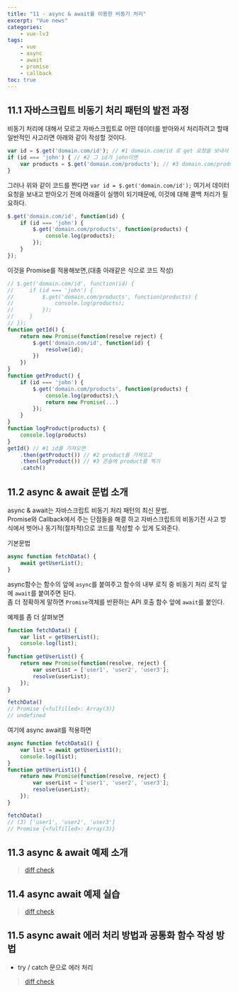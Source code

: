 ```yaml
--- 
title: "11 - async & await를 이용한 비동기 처리" 
excerpt: "Vue news"
categories: 
    - vue-lv3
tags: 
    - vue
    - async
    - await
    - promise
    - callback
toc: true
--- 
```


## 11.1 자바스크립트 비동기 처리 패턴의 발전 과정

비동기 처리에 대해서 모르고 자바스크립트로 어떤 데이터를 받아와서 처리하려고 할때 일반적인 사고라면 아래와 같이 작성할 것이다.

```javascript
var id = $.get('domain.com/id'); // #1 domain.com/id 로 get 요청을 보내서 결과값을 id에 담고
if (id === 'john') { // #2 그 id가 john이면
    var products = $.get('domain.com/products'); // #3 domain.com/products 로 get 요청을 받아서 결과값을 products에 담아라
}
```

그러나 위와 같이 코드를 짠다면 `var id = $.get('domain.com/id');` 여기서 데이터 요청을 보내고 받아오기 전에 아래줄이 실행이 되기때문에, 이것에 대해 콜백 처리가 필요하다.

```javascript
$.get('domain.com/id', function(id) {
    if (id === 'john') {
        $.get('domain.com/products', function(products) {
            console.log(products);
        });
    }
});
```

이것을 Promise를 적용해보면,(대충 아래같은 식으로 코드 작성)
```javascript
// $.get('domain.com/id', function(id) {
//     if (id === 'john') {
//         $.get('domain.com/products', function(products) {
//             console.log(products);
//         });
//     }
// });
function getId() {
    return new Promise(function(resolve reject) {
        $.get('domain.com/id', function(id) {
            resolve(id);
        })
    })
}
function getProduct() {
    if (id === 'john') {
        $.get('domain.com/products', function(products) {
            console.log(products);\
            return new Promise(...)
        });
    }
}
function logProduct(products) {
    console.log(products)
}
getId() // #1 id를 가져오면
    .then(getProduct()) // #2 product를 가져오고
    .then(logProduct()) // #3 콘솔에 product를 찍기
    .catch()
```

## 11.2 async & await 문법 소개

async & await는 자바스크립트 비동기 처리 패턴의 최신 문법.  
Promise와 Callback에서 주는 단점들을 해결 하고 자바스크립트의 비동기전 사고 방식에서 벗어나 동기적(절차적)으로 코드를 작성할 수 있게 도와준다.

기본문법

```javascript
async function fetchData() {
    await getUserList();
}
```
async함수는 함수의 앞에 `async`를 붙여주고 함수의 내부 로직 중 비동기 처리 로직 앞에 `await`를 붙여주면 된다.  
좀 더 정확하게 말하면 `Promise`객체를 반환하는 API 호출 함수 앞에 `await`를 붙인다.

예제를 좀 더 살펴보면  
```javascript
function fetchData() {
    var list = getUserList();
    console.log(list);
}
function getUserList() {
    return new Promise(function(resolve, reject) {
        var userList = ['user1', 'user2', 'user3'];
        resolve(userList);
    });
}

fetchData()
// Promise {<fulfilled>: Array(3)}
// undefined
```

여기에 async await를 적용하면  
```javascript
async function fetchData1() {
    var list = await getUserList1();
    console.log(list);
}
function getUserList1() {
    return new Promise(function(resolve, reject) {
        var userList = ['user1', 'user2', 'user3'];
        resolve(userList);
    });
}

fetchData()
// (3) ['user1', 'user2', 'user3']
// Promise {<fulfilled>: Array(3)}
```

## 11.3 async & await 예제 소개

>[diff check](https://github.com/wjddk0909/vue-news/commit/0737fe51e0aa5b5727af0e46305a249db996c090)

## 11.4 async await 예제 실습

>[diff check](https://github.com/wjddk0909/vue-news/commit/8d9fd89a99dcb30b8a86595f38fcbaa4deb9c884)

## 11.5 async await 에러 처리 방법과 공통화 함수 작성 방법

- try / catch 문으로 에러 처리

>[diff check](https://github.com/wjddk0909/vue-news/commit/ebb2dccbdc4c56a96ce2c6a5fe335fd1a1be4c33)